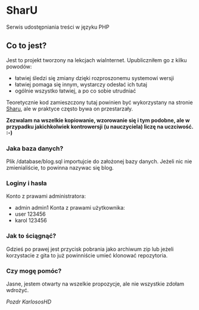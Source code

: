 SharU
=====
Serwis udostępniania treści w języku PHP

## Co to jest?
Jest to projekt tworzony na lekcjach wiaInternet. Upubliczniłem go z kilku powodów:
* łatwiej śledzi się zmiany dzięki rozproszonemu systemowi wersji
* łatwiej pomaga się innym, wystarczy odesłać ich tutaj
* ogólnie wszystko łatwiej, a po co sobie utrudniać

Teoretycznie kod zamieszczony tutaj powinien być wykorzystany na stronie [Sharu](http://sharu.cba.pl), ale w praktyce często bywa on przestarzały.

**Zezwalam na wszelkie kopiowanie, wzorowanie się i tym podobne, ale w przypadku jakichkolwiek kontrowersji (u nauczyciela) liczę na uczciwość. :-)**

### Jaka baza danych?
Plik /database/blog.sql importujcie do założonej bazy danych. Jeżeli nic nie zmienialiście, to powinna nazywac się blog.

### Loginy i hasła
Konto z prawami administratora:
* admin admin1
Konta z prawami użytkownika:
* user 123456
* karol 123456

### Jak to ściągnąć?
Gdzieś po prawej jest przycisk pobrania jako archiwum zip lub jeżeli korzystacie z gita to już powinniście umieć klonować repozytoria.

### Czy mogę pomóc?
Jasne, jestem otwarty na wszelkie propozycje, ale nie wszystkie zdołam wdrożyć.

_Pozdr KarlososHD_
